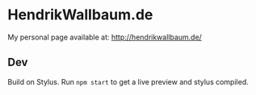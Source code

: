 # HendrikWallbaum.de

My personal page available at: http://hendrikwallbaum.de/

## Dev

Build on Stylus. Run `npm start` to get a live preview and stylus compiled.
